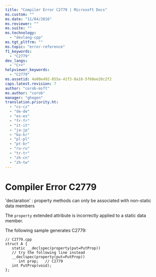 ```yaml
---
title: "Compiler Error C2779 | Microsoft Docs"
ms.custom: ""
ms.date: "11/04/2016"
ms.reviewer: ""
ms.suite: ""
ms.technology: 
  - "devlang-cpp"
ms.tgt_pltfrm: ""
ms.topic: "error-reference"
f1_keywords: 
  - "C2779"
dev_langs: 
  - "C++"
helpviewer_keywords: 
  - "C2779"
ms.assetid: 4a00e492-855a-41f3-8a18-5f60ee20c2f2
caps.latest.revision: 7
author: "corob-msft"
ms.author: "corob"
manager: "ghogen"
translation.priority.ht: 
  - "cs-cz"
  - "de-de"
  - "es-es"
  - "fr-fr"
  - "it-it"
  - "ja-jp"
  - "ko-kr"
  - "pl-pl"
  - "pt-br"
  - "ru-ru"
  - "tr-tr"
  - "zh-cn"
  - "zh-tw"
---
```

# Compiler Error C2779
'declaration' : property methods can only be associated with non-static data members  
  
 The `property` extended attribute is incorrectly applied to a static data member.  
  
 The following sample generates C2779:  
  
```  
// C2779.cpp  
struct A {  
   static __declspec(property(put=PutProp))  
   // try the following line instead  
   __declspec(property(put=PutProp))  
      int prop;   // C2779  
   int PutProp(void);  
};  
```
